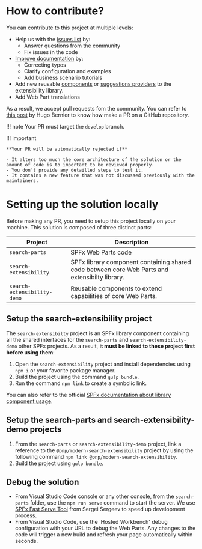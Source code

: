 # How to contribute?

You can contribute to this project at multiple levels:

- Help us with the [issues list](https://github.com/microsoft-search/pnp-modern-search/issues) by:
    - Answer questions from the community
    - Fix issues in the code
- [Improve documentation](./build-the-doc.md) by:
    - Correcting typos
    - Clarify configuration and examples
    - Add business scenario tutorials
- Add new reusable [components](./extensibility/custom_web_component.md) or [suggestions providers](./extensibility/custom_suggestions_provider.md) to the extensibility library.
- Add Web Part translations

As a result, we accept pull requests fom the community. You can refer to [this post](https://tahoeninjas.blog/2019/08/18/my-github-cheat-sheet-for-pnp-contributions-an-interactive-cheat-sheet/) by Hugo Bernier to know how make a PR on a GitHub repository.

!!! note
    Your PR must target the `develop` branch.

!!! important
    
    **Your PR will be automatically rejected if**

    - It alters too much the core architecture of the solution or the amount of code is to important to be reviewed properly.
    - You don't provide any detailled steps to test it.
    - It contains a new feature that was not discussed previously with the maintainers.

# Setting up the solution locally 

Before making any PR, you need to setup this project locally on your machine. This solution is composed of three distinct parts:

| Project | Description
| --------| ----------
| `search-parts` | SPFx Web Parts code
| `search-extensibility` | SPFx library component containing shared code between core Web Parts and extensibilty library.
| `search-extensibility-demo`  | Reusable components to extend capabilities of core Web Parts.

## Setup the **search-extensibility** project

The `search-extensibilty` project is an SPFx library component containing all the shared interfaces for the `search-parts` and `search-extensibility-demo` other SPFx projects. As a result, **it must be linked to these project first before using them**:

1. Open the `search-extensibility` project and install dependencies using `npm i` or your favorite package manager.
2. Build the project using the command `gulp bundle`.
3. Run the command `npm link` to create a symbolic link.

You can also refer to the official [SPFx documentation about library component usage](https://docs.microsoft.com/en-us/sharepoint/dev/spfx/library-component-tutorial).

## Setup the **search-parts** and **search-extensibility-demo** projects

1. From the `search-parts` or `search-extensibility-demo` project, link a reference to the `@pnp/modern-search-extensibility` project by using the following command `npm link @pnp/modern-search-extensibility`.
2. Build the project using `gulp bundle`.

## Debug the solution

- From Visual Studio Code console or any other console, from the `search-parts` folder, use the `npm run serve` command to start the server. We use [SPFx Fast Serve Tool](https://github.com/s-KaiNet/spfx-fast-serve) from Sergei Sergeev to speed up development process.
- From Visual Studio Code, use the 'Hosted Workbench' debug configuration with your URL to debug the Web Parts. Any changes to the code will trigger a new build and refresh your page automatically within seconds.